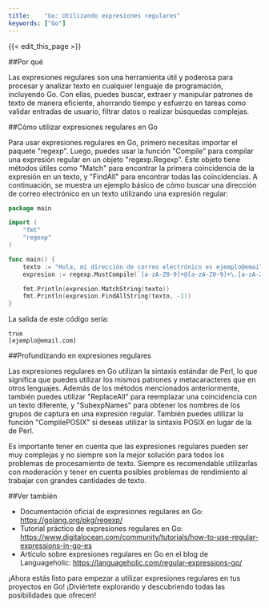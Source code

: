 ```yaml
---
title:    "Go: Utilizando expresiones regulares"
keywords: ["Go"]
---
```


{{< edit_this_page >}}

##Por qué

Las expresiones regulares son una herramienta útil y poderosa para procesar y analizar texto en cualquier lenguaje de programación, incluyendo Go. Con ellas, puedes buscar, extraer y manipular patrones de texto de manera eficiente, ahorrando tiempo y esfuerzo en tareas como validar entradas de usuario, filtrar datos o realizar búsquedas complejas. 

##Cómo utilizar expresiones regulares en Go

Para usar expresiones regulares en Go, primero necesitas importar el paquete "regexp". Luego, puedes usar la función "Compile" para compilar una expresión regular en un objeto "regexp.Regexp". Este objeto tiene métodos útiles como "Match" para encontrar la primera coincidencia de la expresión en un texto, y "FindAll" para encontrar todas las coincidencias. A continuación, se muestra un ejemplo básico de cómo buscar una dirección de correo electrónico en un texto utilizando una expresión regular:

```Go
package main

import (
	"fmt"
	"regexp"
)

func main() {
	texto := "Hola, mi dirección de correo electrónico es ejemplo@email.com"
	expresion := regexp.MustCompile(`[a-zA-Z0-9]+@[a-zA-Z0-9]+\.[a-zA-Z]+`)

	fmt.Println(expresion.MatchString(texto))
	fmt.Println(expresion.FindAllString(texto, -1))
}
```

La salida de este código sería:
```
true
[ejemplo@email.com]
```

##Profundizando en expresiones regulares

Las expresiones regulares en Go utilizan la sintaxis estándar de Perl, lo que significa que puedes utilizar los mismos patrones y metacaracteres que en otros lenguajes. Además de los métodos mencionados anteriormente, también puedes utilizar "ReplaceAll" para reemplazar una coincidencia con un texto diferente, y "SubexpNames" para obtener los nombres de los grupos de captura en una expresión regular. También puedes utilizar la función "CompilePOSIX" si deseas utilizar la sintaxis POSIX en lugar de la de Perl.

Es importante tener en cuenta que las expresiones regulares pueden ser muy complejas y no siempre son la mejor solución para todos los problemas de procesamiento de texto. Siempre es recomendable utilizarlas con moderación y tener en cuenta posibles problemas de rendimiento al trabajar con grandes cantidades de texto.

##Ver también

- Documentación oficial de expresiones regulares en Go: https://golang.org/pkg/regexp/
- Tutorial práctico de expresiones regulares en Go: https://www.digitalocean.com/community/tutorials/how-to-use-regular-expressions-in-go-es
- Artículo sobre expresiones regulares en Go en el blog de Languageholic: https://languageholic.com/regular-expressions-go/

¡Ahora estás listo para empezar a utilizar expresiones regulares en tus proyectos en Go! ¡Diviértete explorando y descubriendo todas las posibilidades que ofrecen!